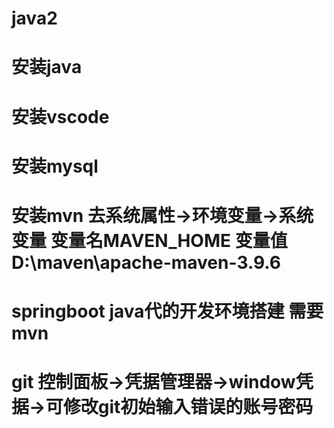 # java2
# 安装java
# 安装vscode
# 安装mysql
# 安装mvn 去系统属性→环境变量→系统变量 变量名MAVEN_HOME  变量值D:\maven\apache-maven-3.9.6
# springboot java代的开发环境搭建 需要mvn
# git 控制面板→凭据管理器→window凭据→可修改git初始输入错误的账号密码